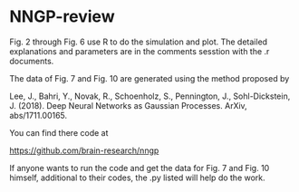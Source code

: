 # NNGP-review

Fig. 2 through Fig. 6 use R to do the simulation and plot. The detailed explanations and parameters are in the comments sesstion with the .r documents. 

The data of Fig. 7 and Fig. 10 are generated using the method proposed by 

Lee, J., Bahri, Y., Novak, R., Schoenholz, S., Pennington, J., Sohl-Dickstein, J. (2018). Deep Neural Networks as Gaussian Processes. ArXiv, abs/1711.00165.

You can find there code at

https://github.com/brain-research/nngp
  
If anyone wants to run the code and get the data for Fig. 7 and Fig. 10 himself, additional to their codes, the .py listed will help do the work. 
